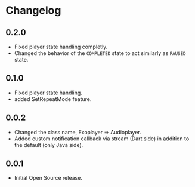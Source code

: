 # Changelog

## 0.2.0

- Fixed player state handling completly.
- Changed the behavior of the `COMPLETED` state to act similarly as `PAUSED` state.

## 0.1.0

- Fixed player state handling.
- added SetRepeatMode feature.

## 0.0.2

- Changed the class name, Exoplayer => Audioplayer.
- Added custom notification callback via stream (Dart side) in addition to the default (only Java side). 

## 0.0.1

- Initial Open Source release.


